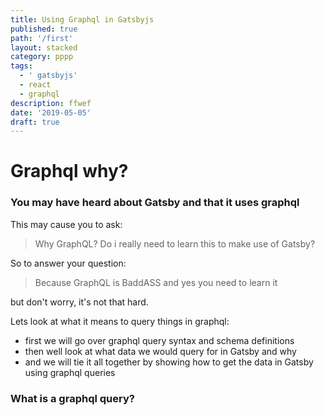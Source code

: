 ```yaml
---
title: Using Graphql in Gatsbyjs
published: true
path: '/first'
layout: stacked
category: pppp
tags:
  - ' gatsbyjs'
  - react
  - graphql
description: ffwef
date: '2019-05-05'
draft: true
---
```


# Graphql why?

### You may have heard about Gatsby and that it uses graphql

This may cause you to ask:

> Why GraphQL? Do i really need to learn this to make use of Gatsby?

So to answer your question:

> Because GraphQL is BaddASS and yes you need to learn it

but don't worry, it's not that hard.

Lets look at what it means to query things in graphql:

- first we will go over graphql query syntax and schema definitions
- then well look at what data we would query for in Gatsby and why
- and we will tie it all together by showing how to get the data in Gatsby using graphql queries

### What is a graphql query?
